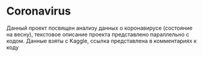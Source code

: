 # Coronavirus
Данный проект посвящен анализу данных о коронавирусе (состояние на весну), текстовое описание проекта представлено параллельно с кодом. Данные взяты с Kaggle, ссылка представлена в комментариях к коду
